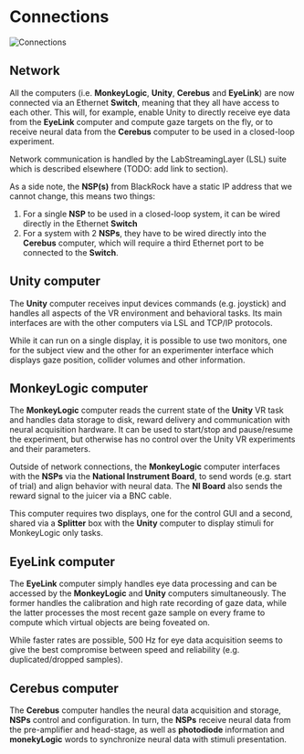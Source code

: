 # Connections
![Connections](https://github.com/Doug1983/MTLab_UnitySource/blob/master/Documentation/img/Connections2.jpg)

## Network 
All the computers (i.e. **MonkeyLogic**, **Unity**, **Cerebus** and **EyeLink**) are now connected via an Ethernet **Switch**, meaning that they all have access to each other. This will, for example, enable Unity to directly receive eye data from the **EyeLink** computer and compute gaze targets on the fly, or to receive neural data from the **Cerebus** computer to be used in a closed-loop experiment. 

Network communication is handled by the LabStreamingLayer (LSL) suite which is described elsewhere (TODO: add link to section).

As a side note, the **NSP(s)** from BlackRock have a static IP address that we cannot change, this means two things: 
1. For a single **NSP** to be used in a closed-loop system, it can be wired directly in the Ethernet **Switch**
2. For a system with 2 **NSPs**, they have to be wired directly into the **Cerebus** computer, which will require a third Ethernet port to be connected to the **Switch**. 

## Unity computer
The **Unity** computer receives input devices commands (e.g. joystick) and handles all aspects of the VR environment and behavioral tasks. Its main interfaces are with the other computers via LSL and TCP/IP protocols. 

While it can run on a single display, it is possible to use two monitors, one for the subject view and the other for an experimenter interface which displays gaze position, collider volumes and other information. 

## MonkeyLogic computer
The **MonkeyLogic** computer reads the current state of the **Unity** VR task and handles data storage to disk, reward delivery and communication with neural acquisition hardware. It can be used to start/stop and pause/resume the experiment, but otherwise has no control over the Unity VR experiments and their parameters. 

Outside of network connections, the **MonkeyLogic** computer interfaces with the **NSPs** via the **National Instrument Board**, to send words (e.g. start of trial) and align behavior with neural data. The **NI Board** also sends the reward signal to the juicer via a BNC cable. 

This computer requires two displays, one for the control GUI and a second, shared via a **Splitter** box with the **Unity** computer to display stimuli for MonkeyLogic only tasks. 

## EyeLink computer
The **EyeLink** computer simply handles eye data processing and can be accessed by the **MonkeyLogic** and **Unity** computers simultaneously. The former handles the calibration and high rate recording of gaze data, while the latter processes the most recent gaze sample on every frame to compute which virtual objects are being foveated on. 

While faster rates are possible, 500 Hz for eye data acquisition seems to give the best compromise between speed and reliability (e.g. duplicated/dropped samples).

## Cerebus computer
The **Cerebus** computer handles the neural data acquisition and storage, **NSPs** control and configuration. In turn, the **NSPs** receive neural data from the pre-amplifier and head-stage, as well as **photodiode** information and **monekyLogic** words to synchronize neural data with stimuli presentation. 